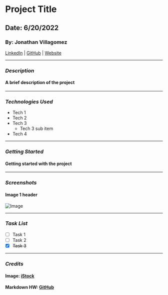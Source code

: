 # Project Title

## Date: 6/20/2022

### By: Jonathan Villagomez

[LinkedIn](https://www.linkedin.com/in/jonathan-hernandez-361565240/) |
[GitHub](https://github.com/VillagomezHJonathan) |
[Website](https://www.jonweb.dev/)

---

### **_Description_**

#### A brief description of the project

---

### **_Technologies Used_**

- Tech 1
- Tech 2
- Tech 3
  - Tech 3 sub item
- Tech 4

---

### **_Getting Started_**

#### Getting started with the project

---

### **_Screenshots_**

#### Image 1 header

![Image](https://media.istockphoto.com/photos/programming-code-abstract-technology-background-of-software-deve-picture-id537331500?k=20&m=537331500&s=612x612&w=0&h=vnE5e_eExMtetDyYBTBoORFkxiK02o9H6KfgFwvKt4c=)

---

### **_Task List_**

- [ ] Task 1
- [ ] Task 2
- [x] ~~Task 3~~

---

### **_Credits_**

#### Image: [iStock](https://www.istockphoto.com/photo/programming-code-abstract-technology-background-of-software-deve-gm537331500-95204155)

#### Markdown HW: [GitHub](https://github.com/VillagomezHJonathan/u1_hw_markdown)
